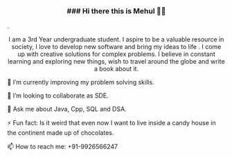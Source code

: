    <h3 align ="center">   ### Hi there this is Mehul 👋😄 </h3> . 
   
   </br> 
   
                                                                  
                                                                  
                                                                  
                                                                        
<p align = "center"> I  am a  3rd Year undergraduate student. I aspire to be a valuable resource in society, I love to develop new software and bring my ideas to life . I come up with creative solutions for complex problems. I believe in constant learning and exploring new things, wish to travel around the globe and write a book about it.  </p>
  

<p>🌱 I’m currently improving my problem solving skills.
   
👯 I’m looking to collaborate as SDE.
   
💬 Ask me about Java, Cpp,  SQL and DSA.
   
⚡ Fun fact: Is it weird that even now I want to live inside a candy house in the continent made up of chocolates.   
   
📫 How to reach me:  +91-9926566247 </p>                                                        
                                                                       
                                                                       
                                                                       
                                                                       
                                                                       
                                                                       
                                                                       
                                                                       

<!--

Here are some ideas to get you started:

- 🔭 I’m currently working on ...
- 🌱 I’m currently learning ...
- 👯 I’m looking to collaborate on ...
- 🤔 I’m looking for help with ...
- 💬 Ask me about ...
- 📫 How to reach me: ...
- 😄 Pronouns: ...
- ⚡ Fun fact: ...
-->
